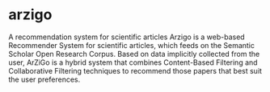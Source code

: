 # arzigo
 A recommendation system for scientific articles
Arzigo is a web-based Recommender System for scientific articles, which feeds on the Semantic Scholar Open Research Corpus.  Based on data implicitly collected from the user, ArZiGo is a hybrid system that combines Content-Based Filtering and Collaborative Filtering techniques to recommend  those  papers  that  best  suit  the  user  preferences.

